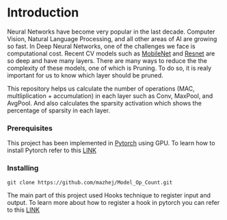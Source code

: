 # Introduction
Neural Networks have become very popular in the last decade. Computer Vision, Natural Language Processing, and all other areas of AI are growing so fast.
In Deep Neural Networks, one of the challenges we face is computational cost. Recent CV models such as [MobileNet](https://pytorch.org/hub/pytorch_vision_mobilenet_v2/) and [Resnet](https://pytorch.org/hub/pytorch_vision_resnet/) are so deep and have many layers.
There are many ways to reduce the the complexity of these models, one of which is Pruning. To do so, it is realy important for us to know which layer should be pruned.

This repository helps us calculate the number of operations (MAC, multliplication + accumulation) in each layer such as Conv, MaxPool, and AvgPool. And also calculates the sparsity activation which shows the percentage of sparsity in each layer.

### Prerequisites
This project has been implemented in [Pytorch](https://pytorch.org/) using GPU. To learn how to install Pytorch refer to this [LINK](https://pytorch.org/get-started/locally/)

### Installing 
```
git clone https://github.com/mazhej/Model_Op_Count.git
```
The main part of this project used Hooks technique to register input and output. To learn more about how to register a hook in pytorch you can refer to this [LINK](https://pytorch.org/tutorials/beginner/former_torchies/nnft_tutorial.html?highlight=hooks)

